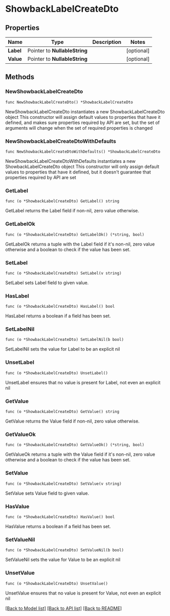 # ShowbackLabelCreateDto

## Properties

Name | Type | Description | Notes
------------ | ------------- | ------------- | -------------
**Label** | Pointer to **NullableString** |  | [optional] 
**Value** | Pointer to **NullableString** |  | [optional] 

## Methods

### NewShowbackLabelCreateDto

`func NewShowbackLabelCreateDto() *ShowbackLabelCreateDto`

NewShowbackLabelCreateDto instantiates a new ShowbackLabelCreateDto object
This constructor will assign default values to properties that have it defined,
and makes sure properties required by API are set, but the set of arguments
will change when the set of required properties is changed

### NewShowbackLabelCreateDtoWithDefaults

`func NewShowbackLabelCreateDtoWithDefaults() *ShowbackLabelCreateDto`

NewShowbackLabelCreateDtoWithDefaults instantiates a new ShowbackLabelCreateDto object
This constructor will only assign default values to properties that have it defined,
but it doesn't guarantee that properties required by API are set

### GetLabel

`func (o *ShowbackLabelCreateDto) GetLabel() string`

GetLabel returns the Label field if non-nil, zero value otherwise.

### GetLabelOk

`func (o *ShowbackLabelCreateDto) GetLabelOk() (*string, bool)`

GetLabelOk returns a tuple with the Label field if it's non-nil, zero value otherwise
and a boolean to check if the value has been set.

### SetLabel

`func (o *ShowbackLabelCreateDto) SetLabel(v string)`

SetLabel sets Label field to given value.

### HasLabel

`func (o *ShowbackLabelCreateDto) HasLabel() bool`

HasLabel returns a boolean if a field has been set.

### SetLabelNil

`func (o *ShowbackLabelCreateDto) SetLabelNil(b bool)`

 SetLabelNil sets the value for Label to be an explicit nil

### UnsetLabel
`func (o *ShowbackLabelCreateDto) UnsetLabel()`

UnsetLabel ensures that no value is present for Label, not even an explicit nil
### GetValue

`func (o *ShowbackLabelCreateDto) GetValue() string`

GetValue returns the Value field if non-nil, zero value otherwise.

### GetValueOk

`func (o *ShowbackLabelCreateDto) GetValueOk() (*string, bool)`

GetValueOk returns a tuple with the Value field if it's non-nil, zero value otherwise
and a boolean to check if the value has been set.

### SetValue

`func (o *ShowbackLabelCreateDto) SetValue(v string)`

SetValue sets Value field to given value.

### HasValue

`func (o *ShowbackLabelCreateDto) HasValue() bool`

HasValue returns a boolean if a field has been set.

### SetValueNil

`func (o *ShowbackLabelCreateDto) SetValueNil(b bool)`

 SetValueNil sets the value for Value to be an explicit nil

### UnsetValue
`func (o *ShowbackLabelCreateDto) UnsetValue()`

UnsetValue ensures that no value is present for Value, not even an explicit nil

[[Back to Model list]](../README.md#documentation-for-models) [[Back to API list]](../README.md#documentation-for-api-endpoints) [[Back to README]](../README.md)


